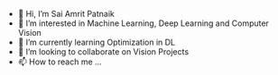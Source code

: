 - 👋 Hi, I’m Sai Amrit Patnaik
- 👀 I’m interested in Machine Learning, Deep Learning  and Computer Vision
- 🌱 I’m currently learning Optimization in DL
- 💞️ I’m looking to collaborate on Vision Projects
- 📫 How to reach me ...

<!---
sai-amrit/sai-amrit is a ✨ special ✨ repository because its `README.md` (this file) appears on your GitHub profile.
You can click the Preview link to take a look at your changes.
--->
